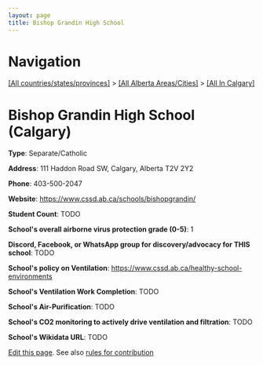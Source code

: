 ```yaml
---
layout: page
title: Bishop Grandin High School
---
```

# Navigation

[[All countries/states/provinces]](../../..) > [[All Alberta Areas/Cities]](../..) > [[All In Calgary]](..)

# Bishop Grandin High School (Calgary)

**Type**: Separate/Catholic

**Address**: 111 Haddon Road SW, Calgary, Alberta T2V 2Y2

**Phone**: 403-500-2047

**Website**: <https://www.cssd.ab.ca/schools/bishopgrandin/>

**Student Count**: TODO

**School's overall airborne virus protection grade (0-5)**: 1

**Discord, Facebook, or WhatsApp group for discovery/advocacy for THIS school**: TODO

**School's policy on Ventilation**: <https://www.cssd.ab.ca/healthy-school-environments>

**School's Ventilation Work Completion**: TODO

**School's Air-Purification**: TODO

**School's CO2 monitoring to actively drive ventilation and filtration**: TODO

**School's Wikidata URL**: TODO


[Edit this page](https://github.com/ventilate-schools/AB/edit/main/./Calgary/Bishop_Grandin_High_School.md). See also [rules for contribution](../../../contribution-rules/)
